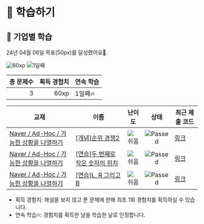 # 📖 학습하기

## 🚀 기업별 학습
24년 04월 06일 목표(50px)를 달성했어요🥳.

![60xp](https://img.shields.io/badge/EXP-60xp-%235cb85c.svg?for-the-badge)
![1일째](https://img.shields.io/badge/연속학습-1일째-%23E34F26.svg?for-the-badge)

|총 문제수|획득 경험치|연속 학습|
|---:|---:|---|
3|60xp|1일째🔥|

|교재|이름|난이도|상태|최근 제출 코드|
|---|---|:---:|:---:|---|
|[Naver / Ad-Hoc / 가능한 상황을 나열하기](https://www.codetree.ai/missions?missionId=14)|[[개념]순위 경쟁2](https://www.codetree.ai/missions/14/problems/ranking-competition2)|![쉬움][easy]|![Passed][passed]|[링크](https://github.com/maxbort/codetree-TILs/blob/main/240406/%EC%88%9C%EC%9C%84%20%EA%B2%BD%EC%9F%812/ranking-competition2.py)|
|[Naver / Ad-Hoc / 가능한 상황을 나열하기](https://www.codetree.ai/missions?missionId=14)|[[연습]두 번째로 작은 숫자의 위치](https://www.codetree.ai/missions/14/problems/location-of-the-second-smallest-number)|![쉬움][easy]|![Passed][passed]|[링크](https://github.com/maxbort/codetree-TILs/blob/main/240406/%EB%91%90%20%EB%B2%88%EC%A7%B8%EB%A1%9C%20%EC%9E%91%EC%9D%80%20%EC%88%98%EC%9D%98%20%EC%9C%84%EC%B9%98/location-of-the-second-smallest-number.py)|
|[Naver / Ad-Hoc / 가능한 상황을 나열하기](https://www.codetree.ai/missions?missionId=14)|[[연습]L, R 그리고 B](https://www.codetree.ai/missions/14/problems/l-r-and-b)|![쉬움][easy]|![Passed][passed]|[링크](https://github.com/maxbort/codetree-TILs/blob/main/240406/L%2C%20R%20%EA%B7%B8%EB%A6%AC%EA%B3%A0%20B/l-r-and-b.py)|


* 획득 경험치: 해설을 보지 않고 푼 문제에 한해 최초 1회 경험치를 획득하실 수 있습니다.
* 연속 학습🔥: 경험치를 획득한 날을 학습한 날로 인정합니다.










[b5]: https://img.shields.io/badge/Bronze_5-%235D3E31.svg
[b4]: https://img.shields.io/badge/Bronze_4-%235D3E31.svg
[b3]: https://img.shields.io/badge/Bronze_3-%235D3E31.svg
[b2]: https://img.shields.io/badge/Bronze_2-%235D3E31.svg
[b1]: https://img.shields.io/badge/Bronze_1-%235D3E31.svg
[s5]: https://img.shields.io/badge/Silver_5-%23394960.svg
[s4]: https://img.shields.io/badge/Silver_4-%23394960.svg
[s3]: https://img.shields.io/badge/Silver_3-%23394960.svg
[s2]: https://img.shields.io/badge/Silver_2-%23394960.svg
[s1]: https://img.shields.io/badge/Silver_1-%23394960.svg
[g5]: https://img.shields.io/badge/Gold_5-%23FFC433.svg
[g4]: https://img.shields.io/badge/Gold_4-%23FFC433.svg
[g3]: https://img.shields.io/badge/Gold_3-%23FFC433.svg
[g2]: https://img.shields.io/badge/Gold_2-%23FFC433.svg
[g1]: https://img.shields.io/badge/Gold_1-%23FFC433.svg
[p5]: https://img.shields.io/badge/Platinum_5-%2376DDD8.svg
[p4]: https://img.shields.io/badge/Platinum_4-%2376DDD8.svg
[p3]: https://img.shields.io/badge/Platinum_3-%2376DDD8.svg
[p2]: https://img.shields.io/badge/Platinum_2-%2376DDD8.svg
[p1]: https://img.shields.io/badge/Platinum_1-%2376DDD8.svg
[passed]: https://img.shields.io/badge/Passed-%23009D27.svg
[failed]: https://img.shields.io/badge/Failed-%23D24D57.svg
[easy]: https://img.shields.io/badge/쉬움-%235cb85c.svg?for-the-badge
[medium]: https://img.shields.io/badge/보통-%23FFC433.svg?for-the-badge
[hard]: https://img.shields.io/badge/어려움-%23D24D57.svg?for-the-badge